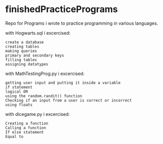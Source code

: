 # finishedPracticePrograms
Repo for Programs i wrote to practice programming in various languages.

with Hogwarts.sql i excercised:

    create a database
    creating tables
    making queries
    primary and secondary keys
    filling tables
    assigning datatypes


with MathTestingProg.py i excercised:

    getting user input and putting it inside a variable
    if statement
    logical OR
    using the random.randit() function
    Checking if an input from a user is correct or incorrect
    using floats
    

with dicegame.py i excercised:

    Creating a function
    Calling a function
    If else statement
    Equal to

